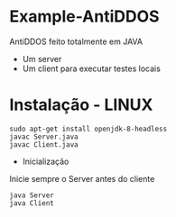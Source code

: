 # Example-AntiDDOS
AntiDDOS feito totalmente em JAVA
- Um server 
- Um client para executar testes locais

# Instalação - LINUX 

``` 
sudo apt-get install openjdk-8-headless
javac Server.java
javac Client.java
``` 

- Inicialização 

Inicie sempre o Server antes do cliente

```
java Server
java Client
```

    
